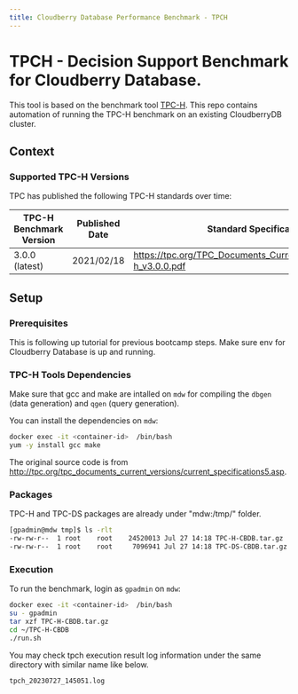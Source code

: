 ```yaml
---
title: Cloudberry Database Performance Benchmark - TPCH
---
```

# TPCH - Decision Support Benchmark for Cloudberry Database.

This tool is based on the benchmark tool [TPC-H](https://www.tpc.org/tpch/default5.asp).
This repo contains automation of running the TPC-H benchmark on an existing CloudberryDB cluster.

## Context

### Supported TPC-H Versions

TPC has published the following TPC-H standards over time:

| TPC-H Benchmark Version | Published Date | Standard Specification |
|-|-|-|
| 3.0.0 (latest) | 2021/02/18 | https://tpc.org/TPC_Documents_Current_Versions/pdf/tpc-h_v3.0.0.pdf|

## Setup

### Prerequisites

This is following up tutorial for previous bootcamp steps. Make sure env for Cloudberry Database is up and running.

### TPC-H Tools Dependencies

Make sure that gcc and make are intalled on `mdw` for compiling the `dbgen` (data generation) and `qgen` (query generation).

You can install the dependencies on `mdw`:

```bash
docker exec -it <container-id>  /bin/bash
yum -y install gcc make
```

The original source code is from http://tpc.org/tpc_documents_current_versions/current_specifications5.asp.

### Packages

TPC-H and TPC-DS packages are already under "mdw:/tmp/" folder.

```bash
[gpadmin@mdw tmp]$ ls -rlt
-rw-rw-r--  1 root    root    24520013 Jul 27 14:18 TPC-H-CBDB.tar.gz
-rw-rw-r--  1 root    root     7096941 Jul 27 14:18 TPC-DS-CBDB.tar.gz
```

### Execution

To run the benchmark, login as `gpadmin` on `mdw`:

```bash
docker exec -it <container-id>  /bin/bash
su - gpadmin
tar xzf TPC-H-CBDB.tar.gz
cd ~/TPC-H-CBDB
./run.sh
```

You may check tpch execution result log information under the same directory with similar name like below.

```
tpch_20230727_145051.log
```
